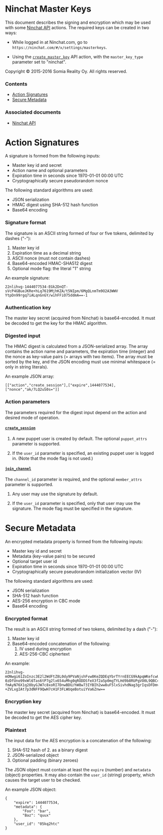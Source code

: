 Ninchat Master Keys
===================

This document describes the signing and encryption which may be used with some
[Ninchat API](api.md) actions.  The required keys can be created in two ways:

- While logged in at Ninchat.com, go to
  `https://ninchat.com/#/x/settings/masterkeys`.

- Using the [`create_master_key`](api.md#create_master_key) API action, with
  the `master_key_type` parameter set to "ninchat".


Copyright &copy; 2015-2016 Somia Reality Oy.  All rights reserved.


### Contents

- [Action Signatures](#action-signatures)
- [Secure Metadata](#secure-metadata)


### Associated documents

- [Ninchat API](api.md)


Action Signatures
=================

A signature is formed from the following inputs:

- Master key id and secret
- Action name and optional parameters
- Expiration time in seconds since 1970-01-01 00:00 UTC
- Cryptographically secure pseudorandom nonce

The following standard algorithms are used:

- JSON serialization
- HMAC digest using SHA-512 hash function
- Base64 encoding


### Signature format

The signature is an ASCII string formed of four or five tokens, delimited by
dashes ("-"):

1. Master key id
2. Expiration time as a decimal string
3. ASCII nonce (must not contain dashes)
4. Base64-encoded HMAC-SHA512 digest
5. Optional mode flag: the literal "1" string

An example signature:

	22nlihvg-1444077534-EGk2DnQT-sVcP4GBueJKRe+hLq7619MjhKZA/t5NIpm/6MgQLnmTm9O2A3WWV
	YtpDn99rgq7iALqnGnGY/wihFFiO75ddmA==-1


### Authentication key

The master key secret (acquired from Ninchat) is base64-encoded.  It must be
decoded to get the key for the HMAC algorithm.


### Digested input

The HMAC digest is calculated from a JSON-serialized array.  The array contains
the action name and parameters, the expiration time (integer) and the nonce as
key-value pairs (= arrays with two items).  The array must be sorted by the
key, and the JSON encoding must use minimal whitespace (= only in string
literals).

An example JSON array:

	[["action","create_session"],["expire",1444077534],["nonce","ak/7LQ2uS0s="]]


### Action parameters

The parameters required for the digest input depend on the action and desired
mode of operation.

#### [`create_session`](api.md#create_session)

1. A new puppet user is created by default.  The optional `puppet_attrs`
   parameter is supported.

2. If the `user_id` parameter is specified, an existing puppet user is logged
   in.  (Note that the mode flag is not used.)

#### [`join_channel`](api.md#join_channel)

The `channel_id` parameter is required, and the optional `member_attrs`
parameter is supported.

1. Any user may use the signature by default.

2. If the `user_id` parameter is specified, only that user may use the
   signature.  The mode flag must be specified in the signature.


Secure Metadata
===============

An encrypted metadata property is formed from the following inputs:

- Master key id and secret
- Metadata (key-value pairs) to be secured
- Optional target user id
- Expiration time in seconds since 1970-01-01 00:00 UTC
- Cryptographically secure pseudorandom initialization vector (IV)

The following standard algorithms are used:

- JSON serialization
- SHA-512 hash function
- AES-256 encryption in CBC mode
- Base64 encoding


### Encrypted format

The result is an ASCII string formed of two tokens, delimited by a dash ("-"):

1. Master key id
2. Base64-encoded concatenation of the following:
   1. IV used during encryption
   2. AES-256-CBC ciphertext

An example:

	22nlihvg-mONwgi61ZoInzc3E2l2WdFtZ8L0dy9PVaNjshFvw8KeZQDEqYbrTYrnEECG9kApqWKefcwUM
	0zDfUno99xWl6Tas6tP7g2lx654uMhg0qRODDSfeX3f2a5p0mgTYLHd9b8RUPgVO0L9QBC4Y2gKC49xtV
	fmAyN76X1q28byGJW7c8xoRI7DnwBDU/hW8w73IYBIh2ww8uF5lxSivhdNag3grIqsDFDmvixOCuCV6Ff
	+ZVLxgIAt7p3dNFF9QwH7cH1F3FLWUqeBotuiYVa6Znw==


### Encryption key

The master key secret (acquired from Ninchat) is base64-encoded.  It must be
decoded to get the AES cipher key.


### Plaintext

The input data for the AES encryption is a concatenation of the following:

1. SHA-512 hash of 2. as a binary digest
2. JSON-serialized object
3. Optional padding (binary zeroes)

The JSON object must contain at least the `expire` (number) and `metadata`
(object) properties.  It may also contain the `user_id` (string) property,
which causes the target user to be checked.

An example JSON object:

	{
		"expire": 1444077534,
		"metadata": {
			"Foo": "bar",
			"Baz": "quux"
		},
		"user_id": "05kq2htc"
	}

